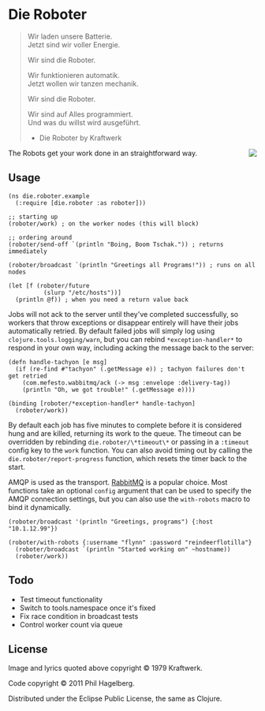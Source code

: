 # Die Roboter

> Wir laden unsere Batterie.  
> Jetzt sind wir voller Energie.
>
> Wir sind die Roboter.
>
> Wir funktionieren automatik.  
> Jetzt wollen wir tanzen mechanik.
>
> Wir sind die Roboter.
>
> Wir sind auf Alles programmiert.  
> Und was du willst wird ausgeführt.
> 
> - Die Roboter by Kraftwerk

<img src="http://technomancy.us/i/die_roboter.jpg" align="right" />

The Robots get your work done in an straightforward way.

## Usage

    (ns die.roboter.example
      (:require [die.roboter :as roboter]))
    
    ;; starting up
    (roboter/work) ; on the worker nodes (this will block)
    
    ;; ordering around
    (roboter/send-off `(println "Boing, Boom Tschak.")) ; returns immediately

    (roboter/broadcast `(println "Greetings all Programs!")) ; runs on all nodes

    (let [f (roboter/future
              (slurp "/etc/hosts"))]
      (println @f)) ; when you need a return value back

Jobs will not ack to the server until they've completed successfully,
so workers that throw exceptions or disappear entirely will have their
jobs automatically retried. By default failed jobs will simply log
using `clojure.tools.logging/warn`, but you can rebind
`*exception-handler*` to respond in your own way, including acking the
message back to the server:

    (defn handle-tachyon [e msg]
      (if (re-find #"tachyon" (.getMessage e)) ; tachyon failures don't get retried
        (com.mefesto.wabbitmq/ack (-> msg :envelope :delivery-tag))
        (println "Oh, we got trouble!" (.getMessage e))))

    (binding [roboter/*exception-handler* handle-tachyon]
      (roboter/work))

By default each job has five minutes to complete before it is
considered hung and are killed, returning its work to the queue. The
timeout can be overridden by rebinding `die.roboter/\*timeout\*` or
passing in a `:timeout` config key to the `work` function. You can
also avoid timing out by calling the `die.roboter/report-progress`
function, which resets the timer back to the start.

AMQP is used as the transport. [RabbitMQ](http://rabbitmq.com) is a
popular choice. Most functions take an optional `config` argument that
can be used to specify the AMQP connection settings, but you can also
use the `with-robots` macro to bind it dynamically.

    (roboter/broadcast '(println "Greetings, programs") {:host "10.1.12.99"})

    (roboter/with-robots {:username "flynn" :password "reindeerflotilla"}
      (roboter/broadcast `(println "Started working on" ~hostname))
      (roboter/work))

## Todo

* Test timeout functionality
* Switch to tools.namespace once it's fixed
* Fix race condition in broadcast tests
* Control worker count via queue

## License

Image and lyrics quoted above copyright © 1979 Kraftwerk.

Code copyright © 2011 Phil Hagelberg.

Distributed under the Eclipse Public License, the same as Clojure.

